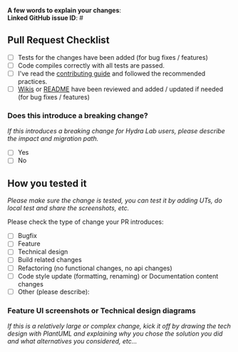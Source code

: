 <!-- Please provide brief information about the PR, what it contains & its purpose, new behaviors after the change. And let us know here if you need any help: https://github.com/microsoft/HydraLab/issues/new -->
**A few words to explain your changes**:  
**Linked GitHub issue ID**: #  

## Pull Request Checklist
<!-- Put an x in the boxes that apply. This is simply a reminder of what we are going to look for before merging your code. -->

- [ ] Tests for the changes have been added (for bug fixes / features)
- [ ] Code compiles correctly with all tests are passed.
- [ ] I've read the [contributing guide](https://github.com/microsoft/HydraLab/blob/main/CONTRIBUTING.md#making-changes-to-the-code) and followed the recommended practices.
- [ ] [Wikis](https://github.com/microsoft/HydraLab/wiki) or [README](https://github.com/microsoft/HydraLab/blob/main/README.md) have been reviewed and added / updated if needed (for bug fixes / features)

### Does this introduce a breaking change?
*If this introduces a breaking change for Hydra Lab users, please describe the impact and migration path.*

- [ ] Yes
- [ ] No

## How you tested it
*Please make sure the change is tested, you can test it by adding UTs, do local test and share the screenshots, etc.*


Please check the type of change your PR introduces:
- [ ] Bugfix
- [ ] Feature
- [ ] Technical design
- [ ] Build related changes
- [ ] Refactoring (no functional changes, no api changes)
- [ ] Code style update (formatting, renaming) or Documentation content changes
- [ ] Other (please describe): 

### Feature UI screenshots or Technical design diagrams
*If this is a relatively large or complex change, kick it off by drawing the tech design with PlantUML and explaining why you chose the solution you did and what alternatives you considered, etc...*
